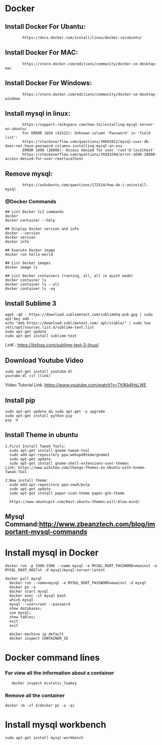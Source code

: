 # Docker 
## Install Docker For Ubantu: 
            https://docs.docker.com/install/linux/docker-ce/ubuntu/
## Install Docker For MAC: 
            https://store.docker.com/editions/community/docker-ce-desktop-mac
## Install Docker For Windows:
            https://store.docker.com/editions/community/docker-ce-desktop-windows
## Install mysql in linux:
            https://support.rackspace.com/how-to/installing-mysql-server-on-ubuntu/
            For ERROR 1054 (42S22): Unknown column 'Password' in 'field list':
            https://stackoverflow.com/questions/30692812/mysql-user-db-does-not-have-password-columns-installing-mysql-on-osx
            ERROR 1698 (28000): Access denied for user 'root'@'localhost'
            https://stackoverflow.com/questions/39281594/error-1698-28000-access-denied-for-user-rootlocalhost
## Remove mysql:
            https://askubuntu.com/questions/172514/how-do-i-uninstall-mysql
### @Docker Commands
```
## List Docker CLI commands
docker
docker container --help

## Display Docker version and info
docker --version
docker version
docker info

## Execute Docker image
docker run hello-world

## List Docker images
docker image ls

## List Docker containers (running, all, all in quiet mode)
docker container ls
docker container ls --all
docker container ls -aq
```
## Install Sublime 3
```
wget -qO - https://download.sublimetext.com/sublimehq-pub.gpg | sudo apt-key add -
echo "deb https://download.sublimetext.com/ apt/stable/" | sudo tee /etc/apt/sources.list.d/sublime-text.list
sudo apt-get update
sudo apt-get install sublime-text
```
LinK : https://itsfoss.com/sublime-text-3-linux/
## Download Youtube Video 
```
sudo apt-get install youtube-dl
youtube-dl cit (link)
```
Video Tutorial Link :https://www.youtube.com/watch?v=Th1Kk4HsLWE 
## Install pip
```
sudo apt-get update && sudo apt-get -y upgrade
sudo apt-get install python-pip
pip -V
```
## Install Theme in ubuntu
```
1.First Install Tweak Tools:
  sudo apt-get install gnome-tweak-tool
  sudo add-apt-repository ppa:webupd8team/gnome3
  sudo apt-get update
  sudo apt-get install gnome-shell-extensions-user-themes
Link: https://www.wikihow.com/Change-Themes-on-Ubuntu-with-Gnome-Tweak-Tool
  
2.Now install theme:
  sudo add-apt-repository ppa:snwh/pulp
  sudo apt-get update
  sudo apt-get install paper-icon-theme paper-gtk-theme
  
  https://www.ubuntupit.com/best-ubuntu-themes-will-blow-mind/  
```
## Mysql Command:http://www.zbeanztech.com/blog/important-mysql-commands
# Install mysql in Docker
```
docker run -p 3306:3306 --name mysql -e MYSQL_ROOT_PASSWORD=maainul -e MYSQL_ROOT_HOST=% -d mysql/mysql-server:latest

docker pull mysql
  docker run --name=mysql -e MYSQL_ROOT_PASSWORD=maainul -d mysql
  docker ps -a
  docker start mysql
  docker exec -it mysql bash
  which mysql
  mysql --user=root --password
  show databases;
  use mysql;
  show tables;
  exit
  exit
  
  docker-machine ip default
  docker inspect CONTAINER_ID
  ```
  # Docker command lines
  ### For view all the information about a container
 ```
    docker inspect ecstatic_leakey
 ```
 ### Remove all the container 
 ```
 docker rm -vf $(docker ps -a -q)
 ```
# Install mysql workbench
```
sudo apt-get install mysql-workbench
```
